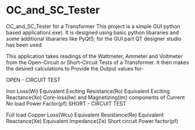 # OC_and_SC_Tester
OC_and_SC_Tester for a Transformer
This project is a simple GUI python based application(.exe). It is designed using basic python libararies and some additional libararies like PyQt5; for the GUI part QT designer studio has been used.

This application takes readings of the Wattmeter, Ammeter and Voltmeter from the Open-Circuit or Short-Circuit Tests of a Transformer. It then makes the desired calculations to Provide the Output values for-

OPEN - CIRCUIT TEST

Iron Loss(Wi)
Equivalent Exciting Resistance(Ro)
Equivalent Exciting Reactance(Xo)
Core-loss(Iw) and Magnetizing(Im) components of Current
No load Power Factor(pf)
SHORT - CIRCUIT TEST

Full load Copper Loss(Wcu)
Equivalent Resistance(Re)
Equivalent Reactance(Xe)
Equivalent Impedance(Ze)
Short circuit Power factor(pf)
